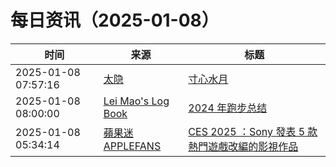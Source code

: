 ﻿# 每日资讯（2025-01-08）

|时间|来源|标题|
|---|---|---|
|2025-01-08 07:57:16|[太隐](https://wangyurui.com/feed.xml)|[寸心水月](https://wangyurui.com/posts/cun-xin-shui-yue-73c689f7)|
|2025-01-08 08:00:00|[Lei Mao's Log Book](https://leimao.github.io/atom.xml)|[2024 年跑步总结](https://leimao.github.io/essay/2024%E5%B9%B4%E8%B7%91%E6%AD%A5%E6%80%BB%E7%BB%93/)|
|2025-01-08 05:34:14|[蘋果迷 APPLEFANS](https://applefans.today/feed/)|[CES 2025 ：Sony 發表 5 款熱門遊戲改編的影視作品](https://applefans.today/2025-01-ces2025-sony-announces-new-movies-and-tv-shows/)|
